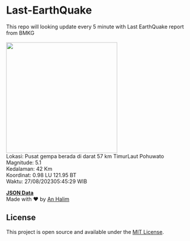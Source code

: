 # Last-EarthQuake
This repo will looking update every 5 minute with Last EarthQuake report from BMKG
<br>
<br>
<img src="https://static.bmkg.go.id/20230827054529.mmi.jpg" width="300"/>
<br>
Lokasi: Pusat gempa berada di darat 57 km TimurLaut Pohuwato <br>
Magnitude: 5.1 <br>
Kedalaman: 42 Km <br>
Koordinat: 0.98 LU 121.95 BT <br>
Waktu: 27/08/202305:45:29 WIB <br>

<a href="./data/data.json">**JSON Data**</a>
<br>
Made with ❤️ by <a href="https://github.com/an-halim">An Halim</a>
## License

This project is open source and available under the [MIT License](LICENSE).
